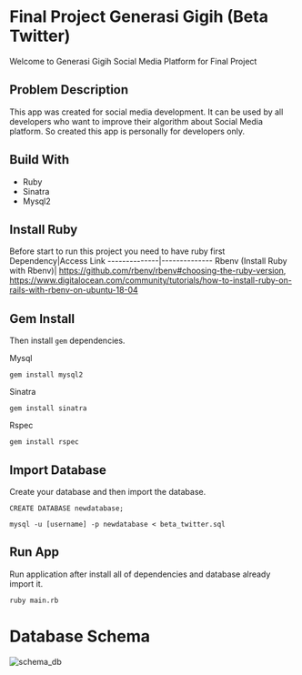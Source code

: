 <h1>Final Project Generasi Gigih (Beta Twitter)</h1>
<p> Welcome to Generasi Gigih Social Media Platform for Final Project </p>

## Problem Description
This app was created for social media development. It can be used by all developers who want to improve their algorithm about Social Media platform. So created this app is personally for developers only. 

## Build With
- Ruby
- Sinatra
- Mysql2

## Install Ruby
Before start to run this project you need to have ruby first
Dependency|Access Link
--------------|--------------
Rbenv (Install Ruby with Rbenv)| https://github.com/rbenv/rbenv#choosing-the-ruby-version, https://www.digitalocean.com/community/tutorials/how-to-install-ruby-on-rails-with-rbenv-on-ubuntu-18-04

## Gem Install
Then install `gem` dependencies.

Mysql 
````
gem install mysql2
````
Sinatra
````
gem install sinatra
````
Rspec
````
gem install rspec
````

## Import Database
Create your database and then import the database.
````
CREATE DATABASE newdatabase;

mysql -u [username] -p newdatabase < beta_twitter.sql
````

## Run App
Run application after install all of dependencies and database already import it.
````
ruby main.rb
````

# Database Schema
![schema_db](https://user-images.githubusercontent.com/45842303/129661900-b2a24660-96a0-44c3-9580-f654357fd8df.jpg)
